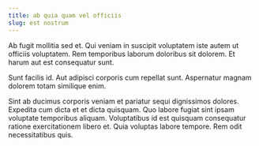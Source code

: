 ```yaml
---
title: ab quia quam vel officiis
slug: est nostrum
---
```


Ab fugit mollitia sed et. Qui veniam in suscipit voluptatem iste autem ut officiis voluptatem. Rem temporibus laborum doloribus sit dolorem. Et harum aut est consequatur sunt.

Sunt facilis id. Aut adipisci corporis cum repellat sunt. Aspernatur magnam dolorem totam similique enim.

Sint ab ducimus corporis veniam et pariatur sequi dignissimos dolores. Expedita cum dicta et et dicta quisquam. Quo labore fugiat sint ipsam voluptate temporibus aliquam. Voluptatibus id est quisquam consequatur ratione exercitationem libero et. Quia voluptas labore tempore. Rem odit necessitatibus quis.

